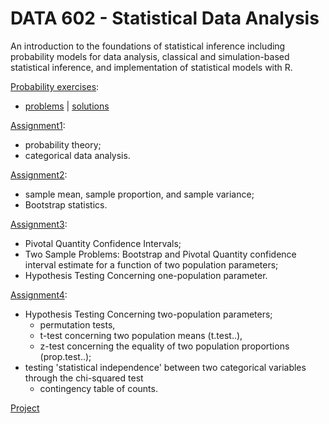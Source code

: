 # DATA 602 - Statistical Data Analysis
An introduction to the foundations of statistical inference including probability models for data analysis, classical and simulation-based statistical inference, and implementation of statistical models with R.

[Probability exercises](00_probability_exercises/README.md):
- [problems](00_probability_exercises/problems/ProbExSet1.pdf) | [solutions](00_probability_exercises/ProbExSet1.ipynb)

[Assignment1](01_assignment/solution.md): 
- probability theory; 
- categorical data analysis.

[Assignment2](02_assignment/solution.md): 
- sample mean, sample proportion, and sample variance; 
- Bootstrap statistics.

[Assignment3](03_assignment/solutions.md): 
- Pivotal Quantity Confidence Intervals; 
- Two Sample Problems: Bootstrap and Pivotal Quantity confidence interval estimate for a function of two population parameters; 
- Hypothesis Testing Concerning one-population parameter.

[Assignment4](04_assignment/solution.md): 
- Hypothesis Testing Concerning two-population parameters;
  - permutation tests, 
  - t-test concerning two population means (t.test..), 
  - z-test concerning the equality of two population proportions (prop.test..);
- testing 'statistical independence' between two categorical variables through the chi-squared test
  - contingency table of counts.  
  
[Project](10_project/Data-602-Project.md)
